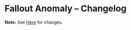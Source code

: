 # **Fallout Anomaly – Changelog**

**Note:** See [Here](https://github.com/Fallout-Anomaly/changelog/issues) for changes. 
